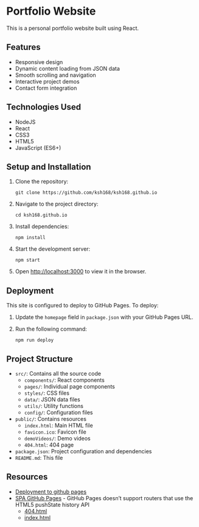 # Portfolio Website

This is a personal portfolio website built using React.

## Features

- Responsive design
- Dynamic content loading from JSON data
- Smooth scrolling and navigation
- Interactive project demos
- Contact form integration

## Technologies Used

- NodeJS
- React
- CSS3
- HTML5
- JavaScript (ES6+)

## Setup and Installation

1. Clone the repository:
   ```
   git clone https://github.com/ksh168/ksh168.github.io
   ```

2. Navigate to the project directory:
   ```
   cd ksh168.github.io
   ```

3. Install dependencies:
   ```
   npm install
   ```

4. Start the development server:
   ```
   npm start
   ```

5. Open [http://localhost:3000](http://localhost:3000) to view it in the browser.

## Deployment

This site is configured to deploy to GitHub Pages. To deploy:

1. Update the `homepage` field in `package.json` with your GitHub Pages URL.

2. Run the following command:
   ```
   npm run deploy
   ```

## Project Structure

- `src/`: Contains all the source code
  - `components/`: React components
  - `pages/`: Individual page components
  - `styles/`: CSS files
  - `data/`: JSON data files
  - `utils/`: Utility functions
  - `config/`: Configuration files
- `public/`: Contains resources
  - `index.html`: Main HTML file
  - `favicon.ico`: Favicon file
  - `demoVideos/`: Demo videos
  - `404.html`: 404 page
- `package.json`: Project configuration and dependencies
- `README.md`: This file

## Resources
- [Deployment to github pages](https://create-react-app.dev/docs/deployment/#github-pages)
- [SPA GitHub Pages](https://github.com/rafgraph/spa-github-pages) - GitHub Pages doesn’t support routers that use the HTML5 pushState history API
  - [404.html](https://github.com/rafgraph/spa-github-pages/blob/gh-pages/404.html)
  - [index.html](https://github.com/rafgraph/spa-github-pages/blob/gh-pages/index.html#L21-L42)